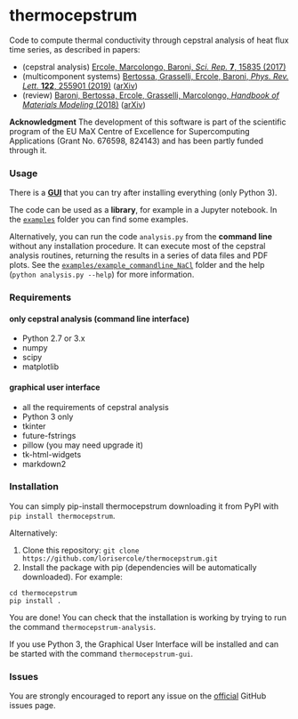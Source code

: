 # thermocepstrum
Code to compute thermal conductivity through cepstral analysis of heat flux time series, as described in papers:

 - (cepstral analysis) [Ercole, Marcolongo, Baroni, *Sci. Rep.* **7**, 15835 (2017)](https://doi.org/10.1038/s41598-017-15843-2)
 - (multicomponent systems) [Bertossa, Grasselli, Ercole, Baroni, *Phys. Rev. Lett.* **122**, 255901 (2019)](https://doi.org/10.1103/PhysRevLett.122.255901) ([arXiv](https://arxiv.org/abs/1808.03341))
 - (review) [Baroni, Bertossa, Ercole, Grasselli, Marcolongo, *Handbook of Materials Modeling* (2018)](https://doi.org/10.1007/978-3-319-50257-1_12-1) ([arXiv](https://arxiv.org/abs/1802.08006))

**Acknowledgment**  The development of this software is part of the scientific program of the EU MaX Centre of Excellence for Supercomputing Applications (Grant No. 676598, 824143) and has been partly funded through it.

### Usage
There is a [**GUI**](README_GUI.md) that you can try after installing everything (only Python 3).

The code can be used as a **library**, for example in a Jupyter notebook.
In the [`examples`](examples/) folder you can find some examples.

Alternatively, you can run the code `analysis.py` from the **command line** without any installation procedure.
It can execute most of the cepstral analysis routines, returning the results in a series of data files and PDF plots.
See the [`examples/example_commandline_NaCl`](examples/example_commandline_NaCl/) folder and the help (`python analysis.py --help`) for more information.

### Requirements
#### only cepstral analysis (command line interface)
 - Python 2.7 or 3.x
 - numpy
 - scipy
 - matplotlib
#### graphical user interface
 - all the requirements of cepstral analysis
 - Python 3 only
 - tkinter
 - future-fstrings
 - pillow (you may need upgrade it)
 - tk-html-widgets
 - markdown2

### Installation
  You can simply pip-install thermocepstrum downloading it from PyPI with `pip install thermocepstrum`.

  Alternatively:

  1. Clone this repository: `git clone https://github.com/lorisercole/thermocepstrum.git`
  2. Install the package with pip (dependencies will be automatically downloaded). For example:
```
cd thermocepstrum
pip install .
```
  You are done! You can check that the installation is working by trying to run the command `thermocepstrum-analysis`.

  If you use Python 3, the Graphical User Interface will be installed and can be started with the command `thermocepstrum-gui`.

### Issues
  You are strongly encouraged to report any issue on the [official](https://github.com/lorisercole/thermocepstrum/issues) GitHub issues page.
